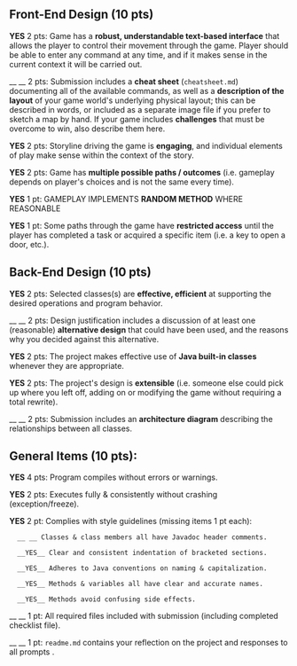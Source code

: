 ## Front-End Design (10 pts)

__YES__ 2 pts: Game has a **robust, understandable text-based interface** that allows the player to control their movement through the game.  Player should be able to enter any command at any time, and if it makes sense in the current context it will be carried out.

__ __ 2 pts: Submission includes a **cheat sheet** (`cheatsheet.md`) documenting all of the available commands, as well as a **description of the layout** of your game world's underlying physical layout; this can be described in words, or included as a separate image file if you prefer to sketch a map by hand.  If your game includes **challenges** that must be overcome to win, also describe them here.

__YES__ 2 pts: Storyline driving the game is **engaging**, and individual elements of play make sense within the context of the story.

__YES__ 2 pts: Game has **multiple possible paths / outcomes** (i.e. gameplay depends on player's choices and is not the same every time).

__YES__ 1 pt: GAMEPLAY IMPLEMENTS **RANDOM METHOD** WHERE REASONABLE 

__YES__ 1 pt: Some paths through the game have **restricted access** until the player has completed a task or acquired a specific item (i.e. a key to open a door, etc.).


## Back-End Design (10 pts)

__YES__ 2 pts: Selected classes(s) are **effective, efficient** at supporting the desired operations and program behavior.

__ __ 2 pts: Design justification includes a discussion of at least one (reasonable) **alternative design** that could have been used, and the reasons why you decided against this alternative.

__YES__ 2 pts: The project makes effective use of **Java built-in classes** whenever they are appropriate.

__YES__ 2 pts: The project's design is **extensible** (i.e. someone else could pick up where you left off, adding on or modifying the game without requiring a total rewrite).

__ __ 2 pts: Submission includes an **architecture diagram** describing the relationships between all classes.


## General Items (10 pts):
__YES__ 4 pts: Program compiles without errors or warnings.

__YES__ 2 pts: Executes fully & consistently without crashing (exception/freeze).

__YES__ 2 pt: Complies with style guidelines (missing items 1 pt each):

      __ __ Classes & class members all have Javadoc header comments.

      __YES__ Clear and consistent indentation of bracketed sections.

      __YES__ Adheres to Java conventions on naming & capitalization.

      __YES__ Methods & variables all have clear and accurate names.

      __YES__ Methods avoid confusing side effects.

__ __ 1 pt: All required files included with submission (including completed checklist file).

__ __ 1 pt: `readme.md` contains your reflection on the project and responses to all prompts .
